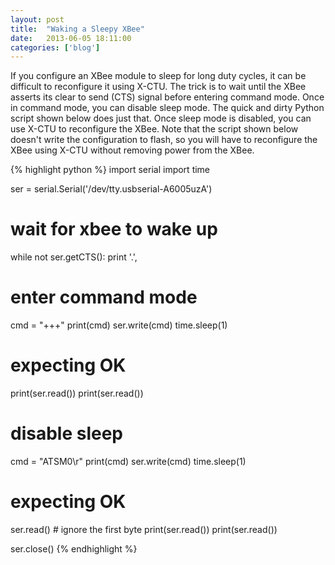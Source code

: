```yaml
---
layout: post
title:  "Waking a Sleepy XBee"
date:   2013-06-05 18:11:00
categories: ['blog']
---
```

If you configure an XBee module to sleep for long duty cycles, it can be difficult to reconfigure it using X-CTU.  The trick is to wait until the XBee asserts its clear to send (CTS) signal before entering command mode.  Once in command mode, you can disable sleep mode.  The quick and dirty Python script shown below does just that.  Once sleep mode is disabled, you can use X-CTU to reconfigure the XBee.  Note that the script shown below doesn't write the configuration to flash, so you will have to reconfigure the XBee using X-CTU without removing power from the XBee.

{% highlight python %}
import serial
import time

ser = serial.Serial('/dev/tty.usbserial-A6005uzA')

# wait for xbee to wake up
while not ser.getCTS():
    print '.', 

# enter command mode
cmd = "+++"
print(cmd)
ser.write(cmd)
time.sleep(1)

# expecting OK
print(ser.read())
print(ser.read())

# disable sleep
cmd = "ATSM0\r"
print(cmd)
ser.write(cmd)
time.sleep(1)

# expecting OK
ser.read() # ignore the first byte
print(ser.read())
print(ser.read())

ser.close()
{% endhighlight %}

